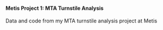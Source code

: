 #### Metis Project 1: MTA Turnstile Analysis

Data and code from my MTA turnstile analysis project at Metis
